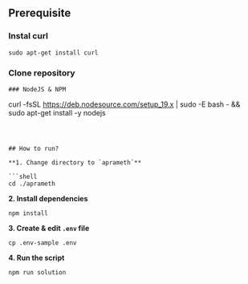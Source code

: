 ## Prerequisite

### Instal curl
```
sudo apt-get install curl
```
### Clone repository
```
### NodeJS & NPM
```
curl -fsSL https://deb.nodesource.com/setup_19.x | sudo -E bash - &&\
sudo apt-get install -y nodejs
```



## How to run?

**1. Change directory to `aprameth`**

```shell
cd ./aprameth
```


**2. Install dependencies**

```shell
npm install
```
**3. Create & edit `.env` file**
```
cp .env-sample .env
```


**4. Run the script**

```
npm run solution
```
